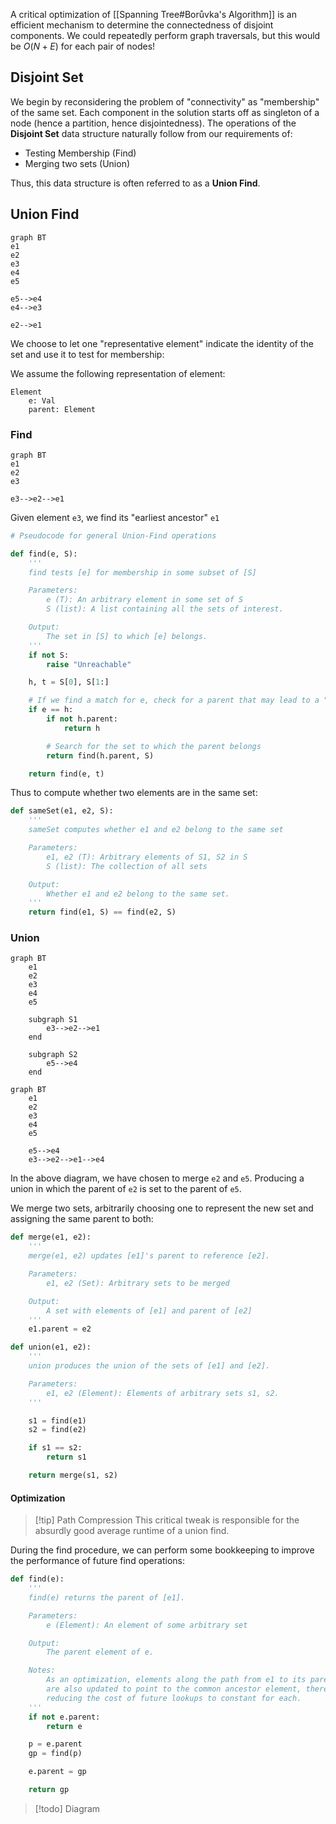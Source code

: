 A critical optimization of [[Spanning Tree#Borůvka's Algorithm]] is an efficient mechanism to determine the connectedness of disjoint components. We could repeatedly perform graph traversals, but this would be $O(N + E)$ for each pair of nodes!

## Disjoint Set

We begin by reconsidering the problem of "connectivity" as "membership" of the same set. Each component in the solution starts off as singleton of a node (hence a partition, hence disjointedness). The operations of the **Disjoint Set** data structure naturally follow from our requirements of:
- Testing Membership (Find)
- Merging two sets (Union)

Thus, this data structure is often referred to as a **Union Find**.

## Union Find

```mermaid
graph BT
e1
e2
e3
e4
e5

e5-->e4
e4-->e3

e2-->e1
```

We choose to let one "representative element" indicate the identity of the set and use it to test for membership:

We assume the following representation of element:

```
Element
	e: Val
	parent: Element
```

### Find

```mermaid
graph BT
e1
e2
e3

e3-->e2-->e1
```

Given element `e3`, we find its "earliest ancestor" `e1`

```python
# Pseudocode for general Union-Find operations

def find(e, S):
	'''
	find tests [e] for membership in some subset of [S]

	Parameters:
		e (T): An arbitrary element in some set of S
		S (list): A list containing all the sets of interest. 

	Output:
		The set in [S] to which [e] belongs.
	'''
	if not S:
		raise "Unreachable"

	h, t = S[0], S[1:]

	# If we find a match for e, check for a parent that may lead to a "predecesor" set
	if e == h:
		if not h.parent:
			return h

		# Search for the set to which the parent belongs
		return find(h.parent, S)

	return find(e, t)
```

Thus to compute whether two elements are in the same set:

```python
def sameSet(e1, e2, S):
	'''
	sameSet computes whether e1 and e2 belong to the same set

	Parameters:
		e1, e2 (T): Arbitrary elements of S1, S2 in S
		S (list): The collection of all sets

	Output:
		Whether e1 and e2 belong to the same set.
	'''
	return find(e1, S) == find(e2, S)
```

### Union

```mermaid
graph BT
	e1
	e2
	e3
	e4
	e5
	
	subgraph S1
		e3-->e2-->e1
	end

	subgraph S2
		e5-->e4
	end
```

```mermaid
graph BT
	e1
	e2
	e3
	e4
	e5

	e5-->e4
	e3-->e2-->e1-->e4
```

In the above diagram, we have chosen to merge `e2` and `e5`. Producing a union in which the parent of `e2` is set to the parent of `e5`.

We merge two sets, arbitrarily choosing one to represent the new set and assigning the same parent to both:

```python
def merge(e1, e2):
	'''
	merge(e1, e2) updates [e1]'s parent to reference [e2].

	Parameters:
		e1, e2 (Set): Arbitrary sets to be merged

	Output:
		A set with elements of [e1] and parent of [e2]
	'''
	e1.parent = e2

def union(e1, e2):
	'''
	union produces the union of the sets of [e1] and [e2].

	Parameters:
		e1, e2 (Element): Elements of arbitrary sets s1, s2.
	'''

	s1 = find(e1)
	s2 = find(e2)

	if s1 == s2:
		return s1

	return merge(s1, s2)
```

#### Optimization

> [!tip] Path Compression
> This critical tweak is responsible for the absurdly good average runtime of a union find.

During the find procedure, we can perform some bookkeeping to improve the performance of future find operations:

```python
def find(e):
	'''
	find(e) returns the parent of [e1].

	Parameters:
		e (Element): An element of some arbitrary set

	Output:
		The parent element of e.

	Notes:
		As an optimization, elements along the path from e1 to its parent
		are also updated to point to the common ancestor element, thereby
		reducing the cost of future lookups to constant for each.
	'''
	if not e.parent:
		return e

	p = e.parent
	gp = find(p)

	e.parent = gp

	return gp
```

> [!todo]
> Diagram